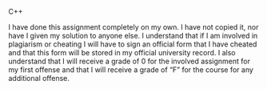 C++ 

I have done this assignment completely on my own. I have not copied it, nor have I given my
solution to anyone else. I understand that if I am involved in plagiarism or cheating I will have to
sign an official form that I have cheated and that this form will be stored in my official university
record. I also understand that I will receive a grade of 0 for the involved assignment for my first
offense and that I will receive a grade of “F” for the course for any additional offense.


